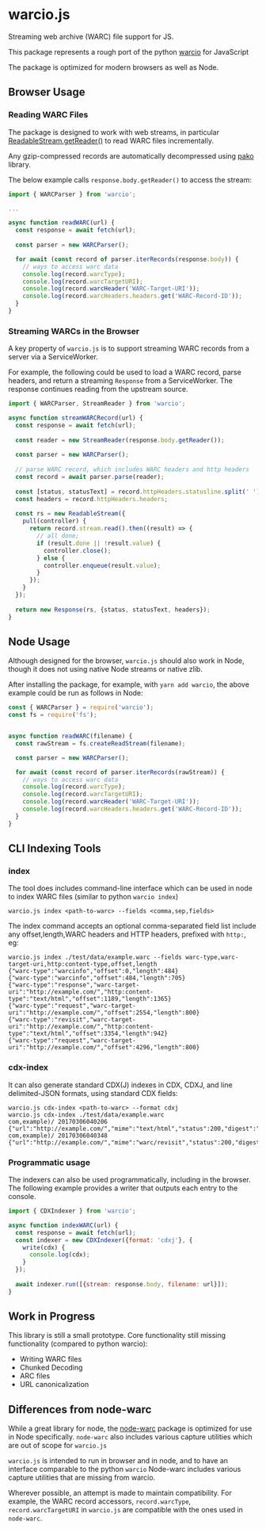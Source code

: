 # warcio.js

Streaming web archive (WARC) file support for JS.

This package represents a rough port of the python [warcio](https://github.com/webrecorder/warcio) for JavaScript

The package is optimized for modern browsers as well as Node.

## Browser Usage 

### Reading WARC Files

The package is designed to work with web streams, in particular [ReadableStream.getReader()](https://developer.mozilla.org/en-US/docs/Web/API/ReadableStream/getReader)
to read WARC files incrementally.

Any gzip-compressed records are automatically decompressed using [pako](https://github.com/nodeca/pako) library.

The below example calls `response.body.getReader()` to access the stream:

```javascript
import { WARCParser } from 'warcio';

...

async function readWARC(url) {
  const response = await fetch(url);
  
  const parser = new WARCParser();

  for await (const record of parser.iterRecords(response.body)) {
    // ways to access warc data
    console.log(record.warcType);
    console.log(record.warcTargetURI);
    console.log(record.warcHeader('WARC-Target-URI'));
    console.log(record.warcHeaders.headers.get('WARC-Record-ID'));
  }
}

```
### Streaming WARCs in the Browser

A key property of `warcio.js` is to support streaming WARC records from a server via a ServiceWorker.

For example, the following could be used to load a WARC record, parse headers, and return a streaming `Response` from a ServiceWorker. The response continues reading from the upstream source.

```javascript
import { WARCParser, StreamReader } from 'warcio';

async function streamWARCRecord(url) {
  const response = await fetch(url);
 
  const reader = new StreamReader(response.body.getReader());
  
  const parser = new WARCParser();
  
  // parse WARC record, which includes WARC headers and http headers
  const record = await parser.parse(reader);
  
  const [status, statusText] = record.httpHeaders.statusline.split(' ');
  const headers = record.httpHeaders.headers;
  
  const rs = new ReadableStream({
    pull(controller) {
      return record.stream.read().then((result) => {
        // all done;
        if (result.done || !result.value) {
          controller.close();
        } else {
          controller.enqueue(result.value);
        }
      });
    }
  });
  
  return new Response(rs, {status, statusText, headers});
}
```
  
  

## Node Usage

Although designed for the browser, `warcio.js` should also work in Node, though it does not using native Node streams or native zlib.

After installing the package, for example, with `yarn add warcio`, the above example could be run as follows in Node:


```javascript
const { WARCParser } = require('warcio');
const fs = require('fs');


async function readWARC(filename) {
  const rawStream = fs.createReadStream(filename);

  const parser = new WARCParser();

  for await (const record of parser.iterRecords(rawStream)) {
    // ways to access warc data
    console.log(record.warcType);
    console.log(record.warcTargetURI);
    console.log(record.warcHeader('WARC-Target-URI'));
    console.log(record.warcHeaders.headers.get('WARC-Record-ID'));
  }
}
```


## CLI Indexing Tools

### index

The tool does includes command-line interface which can be used in node to index WARC files (similar to python `warcio index`)

```
warcio.js index <path-to-warc> --fields <comma,sep,fields>
```

The index command accepts an optional comma-separated field list include any offset,length,WARC headers and HTTP headers, prefixed with `http:`, eg:

```shell
warcio.js index ./test/data/example.warc --fields warc-type,warc-target-uri,http:content-type,offset,length
{"warc-type":"warcinfo","offset":0,"length":484}
{"warc-type":"warcinfo","offset":484,"length":705}
{"warc-type":"response","warc-target-uri":"http://example.com/","http:content-type":"text/html","offset":1189,"length":1365}
{"warc-type":"request","warc-target-uri":"http://example.com/","offset":2554,"length":800}
{"warc-type":"revisit","warc-target-uri":"http://example.com/","http:content-type":"text/html","offset":3354,"length":942}
{"warc-type":"request","warc-target-uri":"http://example.com/","offset":4296,"length":800}
```

### cdx-index

It can also generate standard CDX(J) indexes in CDX, CDXJ, and line delimited-JSON formats, using standard CDX fields:

```shell
warcio.js cdx-index <path-to-warc> --format cdxj
warcio.js cdx-index ./test/data/example.warc 
com,example)/ 20170306040206 {"url":"http://example.com/","mime":"text/html","status":200,"digest":"G7HRM7BGOKSKMSXZAHMUQTTV53QOFSMK","length":1365,"offset":1189,"filename":"example.warc"}
com,example)/ 20170306040348 {"url":"http://example.com/","mime":"warc/revisit","status":200,"digest":"G7HRM7BGOKSKMSXZAHMUQTTV53QOFSMK","length":942,"offset":3354,"filename":"example.warc"
```
### Programmatic usage

The indexers can also be used programmatically, including in the browser.
The following example provides a writer that outputs each entry to the console.

```javascript
import { CDXIndexer } from 'warcio';

async function indexWARC(url) {
  const response = await fetch(url);
  const indexer = new CDXIndexer({format: 'cdxj'}, {
    write(cdx) {
      console.log(cdx);
    }
  });
  
  await indexer.run([{stream: response.body, filename: url}]);
}
```

## Work in Progress

This library is still a small prototype. Core functionality still missing functionality (compared to python warcio):
- Writing WARC files
- Chunked Decoding
- ARC files
- URL canonicalization

## Differences from node-warc

While a great library for node, the [node-warc](https://github.com/N0taN3rd/node-warc) package is optimized for use in Node specifically. `node-warc` also includes various capture utilities which are out of scope for `warcio.js`

`warcio.js` is intended to run in browser and in node, and to have an interface comparable to the python `warcio`
Node-warc includes various capture utilities that are missing from warcio.

Wherever possible, an attempt is made to maintain compatibility. For example, the WARC record accessors, `record.warcType`, `record.warcTargetURI` in `warcio.js` are compatible with the ones used in `node-warc`.


